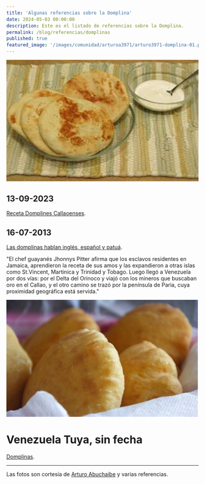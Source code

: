 ```yaml
---
title: 'Algunas referencias sobre la Domplina'
date: 2024-05-03 00:00:00
description: Este es el listado de referencias sobre la Domplina.
permalink: /blog/referencias/domplinas
published: true
featured_image: '/images/comunidad/arturoa3971/arturo3971-domplina-01.png'
---
```


<img class="post_image" src="/images/comunidad/arturoa3971/arturo3971-domplina-01.png" alt="{{page.title}}">

## 13-09-2023

[Receta Domplines Callaoenses](https://www.instagram.com/p/CxJr_h9u4jf/).

## 16-07-2013

[Las domplinas hablan inglés, español y patuá](https://historiasdesobremesa.wordpress.com/2013/07/16/las-domplinas-hablan-ingles-espanol-y-patua/). 

"El chef guayanés Jhonnys Pitter afirma que los esclavos residentes en Jamaica, aprendieron la receta de sus amos y las expandieron a otras islas como St.Vincent, Martinica y Trinidad y Tobago. Luego llegó a Venezuela por dos vías: por el Delta del Orinoco y viajó con los mineros que buscaban oro en el Callao, y el otro camino se trazó por la península de Paria, cuya proximidad geográfica está servida."

<img class="post_image post_image_right" src="/images/comunidad/arturoa3971/arturo3971-domplina-02.png" alt="{{page.title}}">

# Venezuela Tuya, sin fecha

[Domplinas](https://www.venezuelatuya.com/cocina/domplinas.htm). 

---

Las fotos son cortesía de [Arturo Abuchaibe](/comunidad/arturoa3971/) y varias referencias.